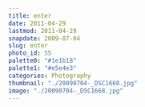 ```yaml
---
title: enter
date: 2011-04-29
lastmod: 2011-04-29
snapdate: 2009-07-04
slug: enter
photo_id: 55
palette0: "#1e1b18"
palette1: "#e5e4e3"
categories: Photography
thumbnail: "./20090704-_DSC1668.jpg"
image: "./20090704-_DSC1668.jpg"
---
```

